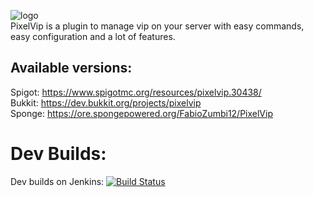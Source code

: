 ![logo](http://image.prntscr.com/image/e17f1d36af9f4e34b59b5dde7b35b4d9.jpeg)  
PixelVip is a plugin to manage vip on your server with easy commands, easy configuration and a lot of features.

## Available versions:
Spigot: https://www.spigotmc.org/resources/pixelvip.30438/  
Bukkit: https://dev.bukkit.org/projects/pixelvip  
Sponge: https://ore.spongepowered.org/FabioZumbi12/PixelVip  

# Dev Builds:
Dev builds on Jenkins: [![Build Status](http://158.69.121.149:8080/buildStatus/icon?job=PixelVip)](http://158.69.121.149:8080/job/PixelVip/)
